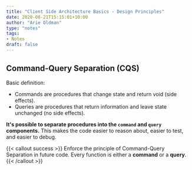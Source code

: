 ```yaml
---
title: "Client Side Architecture Basics - Design Principles"
date: 2020-08-21T15:15:01+10:00
author: "Arie Oldman"
type: "notes"
tags:
- Notes
draft: false
---
```


## Command-Query Separation (CQS)

Basic definition: 
* Commands are procedures that change state and return void (side effects).
* Queries are procedures that return information and leave state unchanged (no side effects).

**It's possible to separate procedures into the `command` and `query` components.** 
This makes the code easier to reason about, easier to test, and easier to debug.

{{< callout success >}}
Enforce the principle of Command-Query Separation in future code.
Every function is either a **command** or a **query**.
{{< /callout >}}
